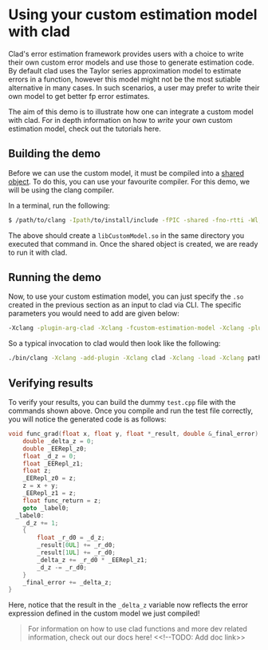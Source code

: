 # Using your custom estimation model with clad 
Clad's error estimation framework provides users with a choice to write their own custom error models and use those to generate estimation code. By default clad uses the Taylor series approximation model to estimate errors in a function, however this model might not be the most sutiable alternative in many cases. In such scenarios, a user may prefer to write their own model to get better fp error estimates. 

The aim of this demo is to illustrate how one can integrate a custom model with clad. For in depth information on how to *write* your own custom estimation model, check out the tutorials here.
 <!--- TODO: Add doc link -->

## Building the demo

Before we can use the custom model, it must be compiled into a [shared object](https://www.thegeekstuff.com/2012/06/linux-shared-libraries/). To do this, you can use your favourite compiler. For this demo, we will be using the clang compiler.

In a terminal, run the following:

```bash
$ /path/to/clang -Ipath/to/install/include -fPIC -shared -fno-rtti -Wl,-undefined -Wl,suppress path/to/CustomModel.cpp -o libCustomModel.so
``` 
 The above should create a ```libCustomModel.so``` in the same directory you executed that command in. Once the shared object is created, we are ready to run it with clad.

## Running the demo

Now, to use your custom estimation model, you can just specify the ```.so``` created in the previous section as an input to clad via CLI. The specific parameters you would need to add are given below:

```bash
-Xclang -plugin-arg-clad -Xclang -fcustom-estimation-model -Xclang -plugin-arg-clad -Xclang ./libCustomModel.so
``` 
So a typical invocation to clad would then look like the following:

```bash
./bin/clang -Xclang -add-plugin -Xclang clad -Xclang -load -Xclang path/to/clad.so -I../include/ -x c++ -lstdc++ -Xclang -plugin-arg-clad -Xclang -fcustom-estimation-model -Xclang -plugin-arg-clad -Xclang ./libCustomModel.so /path/to/some.cpp
```
## Verifying results

To verify your results, you can build the dummy ```test.cpp``` file with the commands shown above. Once you compile and run the test file correctly, you will notice the generated code is as follows:

```cpp
void func_grad(float x, float y, float *_result, double &_final_error) {
    double _delta_z = 0;
    double _EERepl_z0;
    float _d_z = 0;
    float _EERepl_z1;
    float z;
    _EERepl_z0 = z;
    z = x + y;
    _EERepl_z1 = z;
    float func_return = z;
    goto _label0;
  _label0:
    _d_z += 1;
    {
        float _r_d0 = _d_z;
        _result[0UL] += _r_d0;
        _result[1UL] += _r_d0;
        _delta_z += _r_d0 * _EERepl_z1;
        _d_z -= _r_d0;
    }
    _final_error += _delta_z;
}
```

Here, notice that the result in the ```_delta_z``` variable  now reflects the error expression defined in the custom model we just compiled!

> For information on how to use clad functions and more dev related information, check out our docs here! <<!--TODO: Add doc link>>
